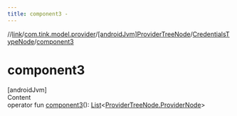 ```yaml
---
title: component3 -
---
```

//[link](../../../index.md)/[com.tink.model.provider](../../index.md)/[[androidJvm]ProviderTreeNode](../index.md)/[CredentialsTypeNode](index.md)/[component3](component3.md)



# component3  
[androidJvm]  
Content  
operator fun [component3](component3.md)(): [List](https://kotlinlang.org/api/latest/jvm/stdlib/kotlin.collections/-list/index.html)<[ProviderTreeNode.ProviderNode](../-provider-node/index.md)>  



